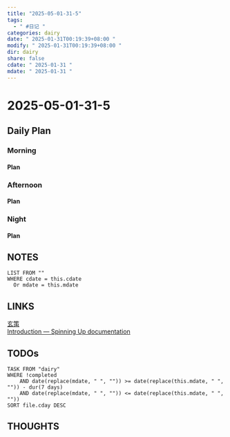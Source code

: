 ```yaml
---
title: "2025-05-01-31-5"
tags:
  - " #日记 "
categories: dairy
date: " 2025-01-31T00:19:39+08:00 "
modify: " 2025-01-31T00:19:39+08:00 "
dir: dairy
share: false
cdate: " 2025-01-31 "
mdate: " 2025-01-31 "
---
```


# 2025-05-01-31-5

## Daily Plan

### Morning

#### Plan

### Afternoon

#### Plan

### Night

#### Plan

## NOTES

```dataview
LIST FROM "" 
WHERE cdate = this.cdate
  Or mdate = this.mdate
```

## LINKS

[玄策](https://xuance.readthedocs.io/zh/latest/)  
[Introduction — Spinning Up documentation](https://spinningup.openai.com/en/latest/user/introduction.html)

## TODOs

```dataview
TASK FROM "dairy" 
WHERE !completed 
	AND date(replace(mdate, " ", "")) >= date(replace(this.mdate, " ", "")) - dur(7 days) 
	AND date(replace(mdate, " ", "")) <= date(replace(this.mdate, " ", ""))
SORT file.cday DESC
```

## THOUGHTS
